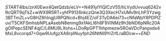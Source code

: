 $START$4lbs/znX0Ewx4QetQdzb/eLV++N491ylYlQlCzV55/hLVydUvvuq6242vRcQRT9qTkZ+wWX9R5RT+yhfP9126nkczQne3Q3XecH7xUMv9nLhP3Yzwg3BTTmZL+vG8HZ6hIngjURPQNcd+Bhj4EZ/oF3TyDA6ei73+cNfaWpY8PDPlZuv/T5CKFSmhsbNPLaAsebN8enmg9xfAkLI6h8F9VlNMz9h3bND6pNRc20AgOIPepcSENF4qjC/L6MU9LXohs+LDoRpGPT1hhpmezw5ROaVDcPanpxdx4MxL8vcorqd7+0qw9UufgzXA8rpINuyfph26NtNI9YrZrfLraBDcw==$END$